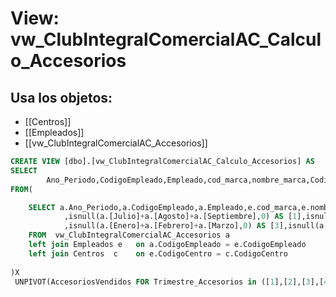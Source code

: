 # View: vw_ClubIntegralComercialAC_Calculo_Accesorios

## Usa los objetos:
- [[Centros]]
- [[Empleados]]
- [[vw_ClubIntegralComercialAC_Accesorios]]

```sql
CREATE VIEW [dbo].[vw_ClubIntegralComercialAC_Calculo_Accesorios] AS
SELECT 
		Ano_Periodo,CodigoEmpleado,Empleado,cod_marca,nombre_marca,CodigoCentro,NombreCentro,IdRangoMaestra,IdRangoVersionMax,Trimestre_Accesorios,AccesoriosVendidos
FROM(

	SELECT a.Ano_Periodo,a.CodigoEmpleado,a.Empleado,e.cod_marca,e.nombre_marca,e.CodigoCentro,c.NombreCentro,a.IdRangoMaestra,a.IdRangoVersionMax
			,isnull(a.[Julio]+a.[Agosto]+a.[Septiembre],0) AS [1],isnull(a.[Octubre]+a.[Noviembre]+a.[Diciembre],0) AS [2]
			,isnull(a.[Enero]+a.[Febrero]+a.[Marzo],0) AS [3],isnull(a.[Abril]+a.[Mayo]+a.[Junio],0) AS [4]
	FROM  vw_ClubIntegralComercialAC_Accesorios a
	left join Empleados e	on a.CodigoEmpleado = e.CodigoEmpleado 
	left join Centros  c	on e.CodigoCentro = c.CodigoCentro
	
)X
 UNPIVOT(AccesoriosVendidos FOR Trimestre_Accesorios in ([1],[2],[3],[4]))as t;




```
